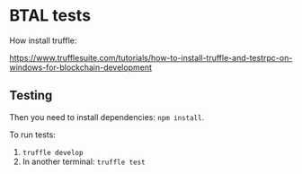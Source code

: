 # BTAL tests

How install truffle:

https://www.trufflesuite.com/tutorials/how-to-install-truffle-and-testrpc-on-windows-for-blockchain-development

## Testing

Then you need to install dependencies: `npm install`.

To run tests:

1. `truffle develop`
2. In another terminal: `truffle test`
